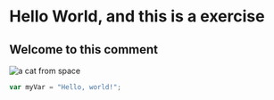 # Hello World, and this is a exercise
## Welcome to this comment
![a cat from space](https://d23.com/app/uploads/2013/04/cat-from-outer-space-the-1180w-600h.jpg)
``` javascript
var myVar = "Hello, world!";
```
